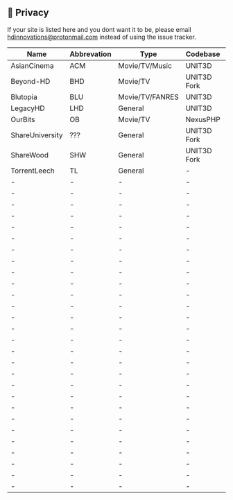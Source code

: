 ## <a name="security"></a> 🔐 Privacy

If your site is listed here and you dont want it to be, please email hdinnovations@protonmail.com instead of using the issue tracker.


Name | Abbrevation | Type | Codebase | Users | Torrents | Peers | Ratio | Points | Birthdate | Join | Updated
------------ | ------------- | ------------- | ------------- | ------------- | ------------- | ------------- | ------------- | ------------- | ------------- | ------------- | -------------
| AsianCinema | ACM | Movie/TV/Music | UNIT3D | 9,089 | 5,504 | 25,063 | Yes | Yes | Unknown | Applications | 12/29/19 |
| Beyond-HD | BHD | Movie/TV | UNIT3D Fork | 15,086 | 41,495 | 170,019 | Yes | Yes | Unknown | Applications | 12/29/19 |
| Blutopia | BLU | Movie/TV/FANRES | UNIT3D | 15,574 | 35,683 | 126,753 | Yes | Yes | 4/1/17 | Applications | 12/29/19 |
| LegacyHD | LHD | General | UNIT3D | 102 | 1,591 | 3,422 | Yes | Yes | Unknown | Applications | 12/29/19 |
| OurBits | OB | Movie/TV | NexusPHP | ??? | ??? | ??? | ??? | ??? | Unknown | Unknown | 12/29/19 |
| ShareUniversity | ??? | General | UNIT3D Fork | ??? | ??? | ??? | Yes | Yes | Unknown | Unknown | 12/29/19 |
| ShareWood | SHW | General | UNIT3D Fork | ??? | ??? | ??? | Yes | Yes | Unknown | Unknown | 12/29/19 |
| TorrentLeech | TL | General | - | - | - | - | - | - | - | - | - |
| - | - | - | - | - | - | - | - | - | - | - | - |
| - | - | - | - | - | - | - | - | - | - | - | - |
| - | - | - | - | - | - | - | - | - | - | - | - |
| - | - | - | - | - | - | - | - | - | - | - | - |
| - | - | - | - | - | - | - | - | - | - | - | - |
| - | - | - | - | - | - | - | - | - | - | - | - |
| - | - | - | - | - | - | - | - | - | - | - | - |
| - | - | - | - | - | - | - | - | - | - | - | - |
| - | - | - | - | - | - | - | - | - | - | - | - |
| - | - | - | - | - | - | - | - | - | - | - | - |
| - | - | - | - | - | - | - | - | - | - | - | - |
| - | - | - | - | - | - | - | - | - | - | - | - |
| - | - | - | - | - | - | - | - | - | - | - | - |
| - | - | - | - | - | - | - | - | - | - | - | - |
| - | - | - | - | - | - | - | - | - | - | - | - |
| - | - | - | - | - | - | - | - | - | - | - | - |
| - | - | - | - | - | - | - | - | - | - | - | - |
| - | - | - | - | - | - | - | - | - | - | - | - |
| - | - | - | - | - | - | - | - | - | - | - | - |
| - | - | - | - | - | - | - | - | - | - | - | - |
| - | - | - | - | - | - | - | - | - | - | - | - |
| - | - | - | - | - | - | - | - | - | - | - | - |
| - | - | - | - | - | - | - | - | - | - | - | - |
| - | - | - | - | - | - | - | - | - | - | - | - |
| - | - | - | - | - | - | - | - | - | - | - | - |
| - | - | - | - | - | - | - | - | - | - | - | - |
| - | - | - | - | - | - | - | - | - | - | - | - |
| - | - | - | - | - | - | - | - | - | - | - | - |
